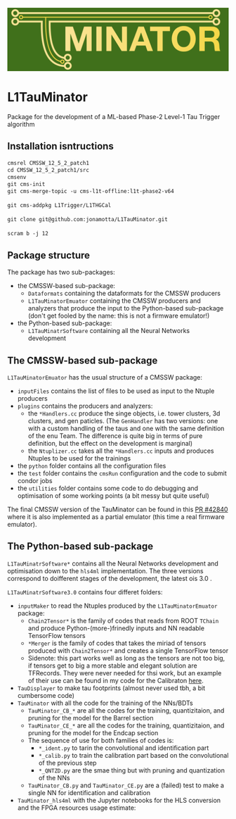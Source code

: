 ![Alt text](TAUminator_logo.png)

# L1TauMinator

Package for the development of a ML-based Phase-2 Level-1 Tau Trigger algorithm

## Installation isntructions

```shell
cmsrel CMSSW_12_5_2_patch1
cd CMSSW_12_5_2_patch1/src
cmsenv
git cms-init
git cms-merge-topic -u cms-l1t-offline:l1t-phase2-v64

git cms-addpkg L1Trigger/L1THGCal

git clone git@github.com:jonamotta/L1TauMinator.git

scram b -j 12
```

## Package structure

The package has two sub-packages:
* the CMSSW-based sub-package: 
    * `Dataformats` containing the dataformats for the CMSSW producers
    * `L1TauMinatorEmuator` containing the CMSSW producers and analyzers that produce the input to the Python-based sub-package (don't get fooled by the name: this is not a firmware emulator!)
* the Python-based sub-package:
    * `L1TauMinatrSoftware` containing all the Neural Networks development

## The CMSSW-based sub-package

`L1TauMinatorEmuator` has the usual structure of a CMSSW package:
* `inputFiles` contains the list of files to be used as input to the Ntuple producers
* `plugins` contains the producers and analyzers:
    * the `*Handlers.cc` produce the singe objects, i.e. tower clusters, 3d clusters, and gen paticles. (The `GenHandler` has two versions: one with a custom handling of the taus and one with the same definition of the enu Team. The difference is quite big in terms of pure definition, but the effect on the development is marginal)
    * the `Ntuplizer.cc` takes all the `*Handlers.cc` inputs and produces Ntuples to be used for the trainings
* the `python` folder contains all the configuration files
* the `test` folder contains the `cmsRun` configuration and the code to submit condor jobs
* the `utilities` folder contains some code to do debugging and optimisation of some working points (a bit messy but quite useful)

The final CMSSW version of the TauMinator can be found in this [PR #42840](https://github.com/cms-sw/cmssw/pull/42840) where it is also implemented as a partial emulator (this time a real firmware emulator).

## The Python-based sub-package

`L1TauMinatrSoftware*` contains all the Neural Networks development and optimisation down to the `hls4ml` implementation.
The three versions correspond to doifferent stages of the development, the latest ois 3.0 .

`L1TauMinatrSoftware3.0` contains four differet folders:
* `inputMaker` to read the Ntuples produced by the `L1TauMinatorEmuator` package:
    * `Chain2Tensor*` is the family of codes that reads from ROOT `TChain` and produce Python-(more-)frinedly inputs and NN readable TensorFlow tensors
    * `*Merger` is the family of codes that takes the miriad of tensors produced with `Chain2Tensor*` and creates a single TensorFlow tensor
    * Sidenote: this part works well as long as the tensors are not too big, if tensors get to big a more stable and elegant solution are TFRecords. They were never needed for thsi work, but an example of their use can be found in my code for the Calibraton [here](https://github.com/jonamotta/CaloL1CalibrationProducer/blob/master/L1NtupleReader/batchMerger.py).
* `TauDisplayer` to make tau footprints (almost never used tbh, a bit cumbersome code)
* `TauMinator` with all the code for the training of the NNs/BDTs
    * `TauMinator_CB_*` are all the codes for the training, quantizitaion, and  pruning for the model for the Barrel section
    * `TauMinator_CE_*` are all the codes for the training, quantizitaion, and  pruning for the model for the Endcap section
    * The sequence of use for both families of codes is:
        * `*_ident.py` to tarin the convolutional and identification part
        * `*_calib.py` to train the calibration part based on the convolutional of the previous step
        * `*_QNTZD.py` are the smae thing but with pruning and quantization of the NNs
    * `TauMinator_CB.py` and `TauMinator_CE.py` are a (failed) test to make a single NN for identification and calibration
* `TauMinator_hls4ml` with the Jupyter notebooks for the HLS conversion and the FPGA resources usage estimate:
